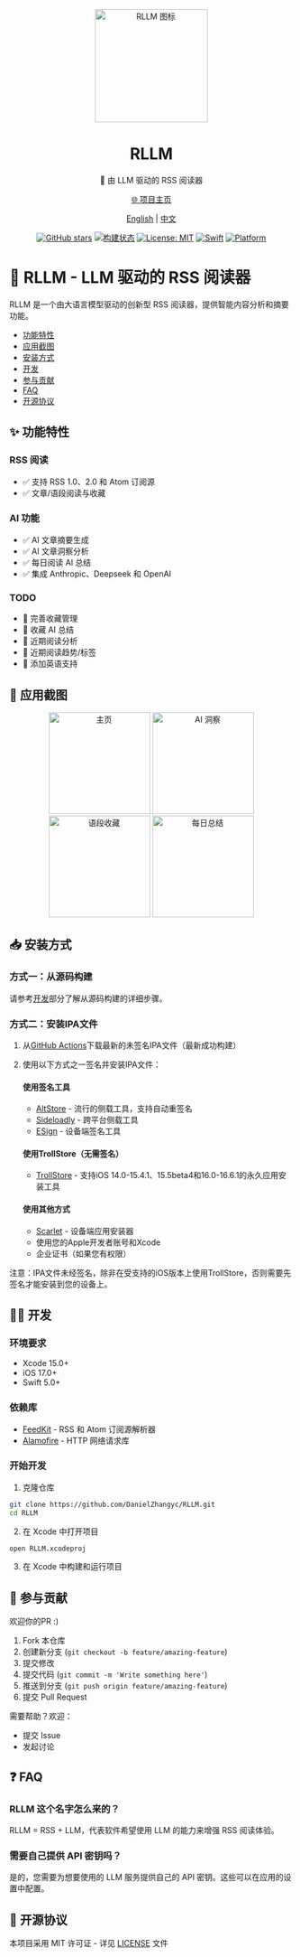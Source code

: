 <div align="center">

<img src="icon.png" alt="RLLM 图标" width="200"/>

# RLLM

🌟 由 LLM 驱动的 RSS 阅读器

<a href="https://rllm.xy0v0.top/zh" target="_blank">🌐 项目主页</a>

[English](README.md) | [中文](README_CN.md)

[![GitHub stars](https://img.shields.io/github/stars/DanielZhangyc/RLLM.svg?style=social)](https://github.com/DanielZhangyc/RLLM/stargazers)
[![构建状态](https://github.com/DanielZhangyc/RLLM/actions/workflows/swift.yml/badge.svg)](https://github.com/DanielZhangyc/RLLM/actions/workflows/swift.yml)
[![License: MIT](https://img.shields.io/badge/License-MIT-yellow.svg)](https://opensource.org/licenses/MIT)
[![Swift](https://img.shields.io/badge/Swift-5.0-orange.svg)](https://swift.org)
[![Platform](https://img.shields.io/badge/platform-iOS-lightgrey.svg)](https://www.apple.com/ios/)

</div>

# 📖 RLLM - LLM 驱动的 RSS 阅读器

RLLM 是一个由大语言模型驱动的创新型 RSS 阅读器，提供智能内容分析和摘要功能。



- [功能特性](#功能特性)
- [应用截图](#应用截图)
- [安装方式](#安装方式)
- [开发](#开发)
- [参与贡献](#参与贡献)
- [FAQ](#FAQ)
- [开源协议](#开源协议)

<a id="功能特性"></a>
## ✨ 功能特性

### RSS 阅读
- ✅ 支持 RSS 1.0、2.0 和 Atom 订阅源
- ✅ 文章/语段阅读与收藏

### AI 功能
- ✅ AI 文章摘要生成
- ✅ AI 文章洞察分析
- ✅ 每日阅读 AI 总结
- ✅ 集成 Anthropic、Deepseek 和 OpenAI

### TODO
- 📝 完善收藏管理
- 📝 收藏 AI 总结
- 📝 近期阅读分析
- 📝 近期阅读趋势/标签
- 📝 添加英语支持

<a id="应用截图"></a>
## 📱 应用截图

<div align="center">
<img src="https://github.com/DanielZhangyc/RLLM/blob/main/Screenshots/screenshot1.png?raw=true" alt="主页" width="180"/>
<img src="https://github.com/DanielZhangyc/RLLM/blob/main/Screenshots/screenshot2.png?raw=true" alt="AI 洞察" width="180"/>
<img src="https://github.com/DanielZhangyc/RLLM/blob/main/Screenshots/screenshot3.png?raw=true" alt="语段收藏" width="180"/>
<img src="https://github.com/DanielZhangyc/RLLM/blob/main/Screenshots/screenshot4.png?raw=true" alt="每日总结" width="180"/>
</div>

<a id="安装方式"></a>
## 📥 安装方式

### 方式一：从源码构建

请参考[开发](#开发)部分了解从源码构建的详细步骤。

### 方式二：安装IPA文件

1. 从[GitHub Actions](https://github.com/DanielZhangyc/RLLM/actions)下载最新的未签名IPA文件（最新成功构建）
2. 使用以下方式之一签名并安装IPA文件：

   #### 使用签名工具
   - [AltStore](https://altstore.io) - 流行的侧载工具，支持自动重签名
   - [Sideloadly](https://sideloadly.io) - 跨平台侧载工具
   - [ESign](https://esign.yyyue.xyz) - 设备端签名工具
   
   #### 使用TrollStore（无需签名）
   - [TrollStore](https://github.com/opa334/TrollStore) - 支持iOS 14.0-15.4.1、15.5beta4和16.0-16.6.1的永久应用安装工具
   
   #### 使用其他方式
   - [Scarlet](https://usescarlet.com) - 设备端应用安装器
   - 使用您的Apple开发者账号和Xcode
   - 企业证书（如果您有权限）

注意：IPA文件未经签名，除非在受支持的iOS版本上使用TrollStore，否则需要先签名才能安装到您的设备上。

<a id="开发"></a>
## 👨‍💻 开发

### 环境要求

- Xcode 15.0+
- iOS 17.0+
- Swift 5.0+

### 依赖库

- [FeedKit](https://github.com/nmdias/FeedKit) - RSS 和 Atom 订阅源解析器
- [Alamofire](https://github.com/Alamofire/Alamofire) - HTTP 网络请求库

### 开始开发

1. 克隆仓库
```bash
git clone https://github.com/DanielZhangyc/RLLM.git
cd RLLM
```

2. 在 Xcode 中打开项目
```bash
open RLLM.xcodeproj
```

3. 在 Xcode 中构建和运行项目

<a id="参与贡献"></a>
## 🤝 参与贡献

欢迎你的PR :) 

1. Fork 本仓库
2. 创建新分支 (`git checkout -b feature/amazing-feature`)
3. 提交修改
4. 提交代码 (`git commit -m 'Write something here'`)
5. 推送到分支 (`git push origin feature/amazing-feature`)
6. 提交 Pull Request

需要帮助？欢迎：
- 提交 Issue
- 发起讨论

<a id="FAQ"></a>
## ❓ FAQ

### RLLM 这个名字怎么来的？

RLLM = RSS + LLM，代表软件希望使用 LLM 的能力来增强 RSS 阅读体验。

### 需要自己提供 API 密钥吗？

是的，您需要为想要使用的 LLM 服务提供自己的 API 密钥。这些可以在应用的设置中配置。

<a id="开源协议"></a>
## 📄 开源协议

本项目采用 MIT 许可证 - 详见 [LICENSE](LICENSE) 文件 